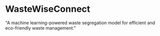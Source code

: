 # WasteWiseConnect
"A machine learning-powered waste segregation model for efficient and eco-friendly waste management."
